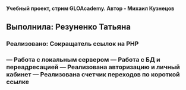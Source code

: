 <h4>Учебный проект, стрим GLOAcademy. Автор - Михаил Кузнецов</h4>
<h2> Выполнила: Резуненко Татьяна</h2>
<h3>Реализовано: Cокращатель ссылок на PHP </h3>
<h3>— Работа с локальным сервером
— Работа с БД и переадресацией
— Реализована авторизацию и личный кабинет
— Реализована счетчик переходов по короткой ссылке </h3>
